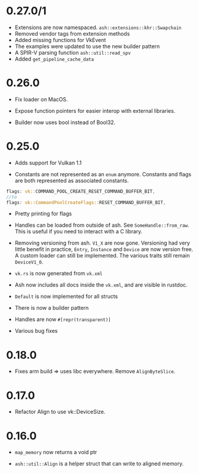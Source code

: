 # 0.27.0/1

* Extensions are now namespaced. `ash::extensions::khr::Swapchain`
* Removed vendor tags from extension methods
* Added missing functions for VkEvent
* The examples were updated to use the new builder pattern
* A SPIR-V parsing function `ash::util::read_spv`
* Added `get_pipeline_cache_data`

# 0.26.0

* Fix loader on MacOS.

* Expose function pointers for easier interop with external libraries.

* Builder now uses bool instead of Bool32.
# 0.25.0

* Adds support for Vulkan 1.1

* Constants are not represented as an `enum` anymore. Constants and flags are both represented as associated constants.

```Rust
flags: vk::COMMAND_POOL_CREATE_RESET_COMMAND_BUFFER_BIT,
//to
flags: vk::CommandPoolCreateFlags::RESET_COMMAND_BUFFER_BIT,

```

* Pretty printing for flags

* Handles can be loaded from outside of ash. See `SomeHandle::from_raw`. This is useful if you need to interact with a C library.

* Removing versioning from ash. `V1_X` are now gone. Versioning had very little benefit in practice, `Entry`, `Instance` and `Device` are now version free. A custom loader can still be implemented. The various traits still remain `DeviceV1_0`.

* `vk.rs` is now generated from `vk.xml`

* Ash now includes all docs inside the `vk.xml`, and are visible in rustdoc.

* `Default` is now implemented for all structs

* There is now a builder pattern

* Handles are now `#[repr(transparent)]`

* Various bug fixes


# 0.18.0
* Fixes arm build => uses libc everywhere. Remove `AlignByteSlice`.

# 0.17.0

* Refactor Align to use vk::DeviceSize.

# 0.16.0

* `map_memory` now returns a void ptr

* `ash::util::Align` is a helper struct that
can write to aligned memory.

